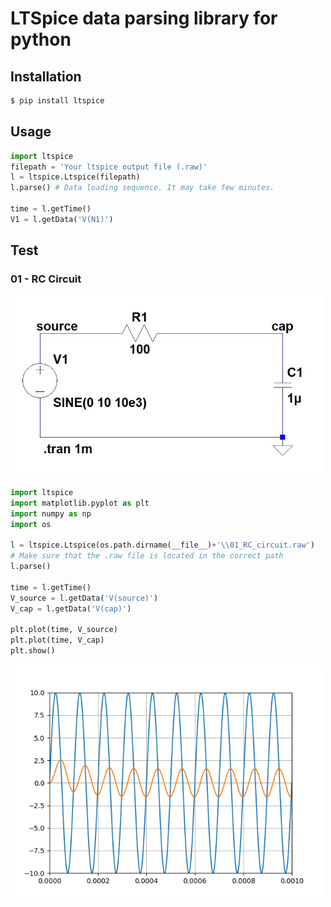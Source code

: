 # LTSpice data parsing library for python

## Installation

```sh
$ pip install ltspice
```

## Usage

```python
import ltspice
filepath = 'Your ltspice output file (.raw)'
l = ltspice.Ltspice(filepath)
l.parse() # Data loading sequence. It may take few minutes.

time = l.getTime()
V1 = l.getData('V(N1)')
```

## Test

### 01 - RC Circuit
<img src="https://github.com/DongHoonPark/ltspice_pytool/blob/master/test/01_RC_circuit/01_RC_circuit.JPG?raw=true" width="500">

```python
import ltspice
import matplotlib.pyplot as plt
import numpy as np
import os

l = ltspice.Ltspice(os.path.dirname(__file__)+'\\01_RC_circuit.raw') 
# Make sure that the .raw file is located in the correct path
l.parse() 

time = l.getTime()
V_source = l.getData('V(source)')
V_cap = l.getData('V(cap)')

plt.plot(time, V_source)
plt.plot(time, V_cap)
plt.show()
```
<img src="https://github.com/DongHoonPark/ltspice_pytool/blob/master/test/01_RC_circuit/01_RC_circuit.PNG?raw=true" width="500">

